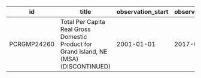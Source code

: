 | id          | title                                                                                  | observation_start   | observation_end   |
|-------------|----------------------------------------------------------------------------------------|---------------------|-------------------|
| PCRGMP24260 | Total Per Capita Real Gross Domestic Product for Grand Island, NE (MSA) (DISCONTINUED) | 2001-01-01          | 2017-01-01        |